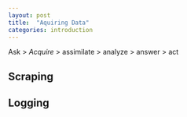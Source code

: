 ```yaml
---
layout: post
title:  "Aquiring Data"
categories: introduction 
---
```

Ask > *Acquire* > assimilate > analyze > answer > act

## Scraping


## Logging
